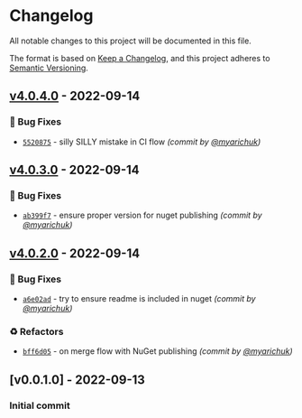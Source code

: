# Changelog
All notable changes to this project will be documented in this file.

The format is based on [Keep a Changelog](https://keepachangelog.com/en/1.0.0/),
and this project adheres to [Semantic Versioning](https://semver.org/spec/v2.0.0.html).

## [v4.0.4.0] - 2022-09-14
### :bug: Bug Fixes
- [`5520875`](https://github.com/myarichuk/RoguelikeToolkit.Entities/commit/5520875fbf97d192213ecb5ead4baaf4450ef710) - silly SILLY mistake in CI flow *(commit by [@myarichuk](https://github.com/myarichuk))*


## [v4.0.3.0] - 2022-09-14
### :bug: Bug Fixes
- [`ab399f7`](https://github.com/myarichuk/RoguelikeToolkit.Entities/commit/ab399f7bbacd47e32dad3e404cad843fde9ed2ae) - ensure proper version for nuget publishing *(commit by [@myarichuk](https://github.com/myarichuk))*


## [v4.0.2.0] - 2022-09-14
### :bug: Bug Fixes
- [`a6e02ad`](https://github.com/myarichuk/RoguelikeToolkit.Entities/commit/a6e02ad67c7aa6f826cd47c87995ea8558d66cbc) - try to ensure readme is included in nuget *(commit by [@myarichuk](https://github.com/myarichuk))*

### :recycle: Refactors
- [`bff6d05`](https://github.com/myarichuk/RoguelikeToolkit.Entities/commit/bff6d050a4be033b60f2cb4d18b0e093c793a39c) - on merge flow with NuGet publishing *(commit by [@myarichuk](https://github.com/myarichuk))*


## [v0.0.1.0] - 2022-09-13
### Initial commit
[v4.0.2.0]: https://github.com/myarichuk/RoguelikeToolkit.Entities/compare/v4.0.1.0...v4.0.2.0
[v4.0.3.0]: https://github.com/myarichuk/RoguelikeToolkit.Entities/compare/v4.0.2.0...v4.0.3.0
[v4.0.4.0]: https://github.com/myarichuk/RoguelikeToolkit.Entities/compare/v4.0.3.0...v4.0.4.0